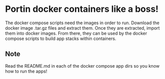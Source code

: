 # Portin docker containers like a boss!
The docker compose scripts need the images in order to run.
Download the docker image .tar.gz files and extract them.
Once they are extracted, import them into docker images.
From there, they can be used by the docker compose scripts to build app stacks within containers.

Note
---
Read the README.md in each of the docker compose app dirs so you know how to run the apps!
